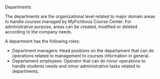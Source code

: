 Departments

The departments are the organizational level related to major domain areas to handle courses
managed by MyFictitious Course Center. For administrative purpose, areas can be created, modified or
deleted according to the company needs.

A department has the following roles:
* Department managers: Head positions on the departament that can do operations related to management to courses information in general.
* Departament employees: Operator that can do minor operations to handle students needs and minor administrative tasks related to departments.
